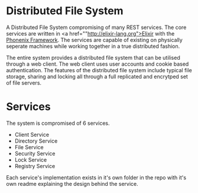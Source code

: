 # Distributed File System

A Distributed File System compromising of many REST services. The core services are written in 
<a href=""http://elixir-lang.org">Elixir<a> with the <a href="http://www.phoenixframework.org">Phonenix Framework</a>.
The services are capable of existing on physically seperate machines while working together in a true distributed fashion.

The entire system provides a distributed file system that can be utilised through a web client. 
The web client uses user accounts and cookie based authentication. 
The features of the distributed file system include typical file storage, sharing and 
locking all through a full replicated and encrytped set of file servers.

# Services

The system is compromised of 6 services.
<ul>
  <li>Client Service</li>
  <li>Directory Service</li>
  <li>File Service</li>
  <li>Security Service</li>
  <li>Lock Service</li>
  <li>Registry Service</li>
</ul>

Each service's implementation exists in it's own folder in the repo with it's own readme explaining the design behind the service.